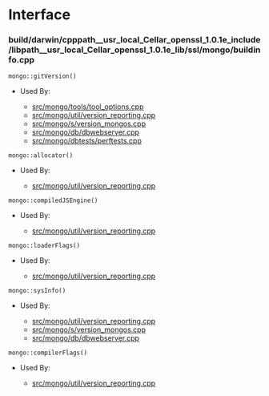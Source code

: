 
# Interface

### build/darwin/cpppath\_\_usr\_local\_Cellar\_openssl\_1.0.1e\_include/libpath\_\_usr\_local\_Cellar\_openssl\_1.0.1e\_lib/ssl/mongo/buildinfo.cpp

<div></div>

    mongo::gitVersion()

- Used By:

    - [src/mongo/tools/tool\_options.cpp](../../../tools)
    - [src/mongo/util/version\_reporting.cpp](../../../utilities)
    - [src/mongo/s/version\_mongos.cpp](../../../sharding)
    - [src/mongo/db/dbwebserver.cpp](../../../web\_server)
    - [src/mongo/dbtests/perftests.cpp](../../../unit\_tests)

<div></div>

    mongo::allocator()

- Used By:

    - [src/mongo/util/version\_reporting.cpp](../../../utilities)

<div></div>

    mongo::compiledJSEngine()

- Used By:

    - [src/mongo/util/version\_reporting.cpp](../../../utilities)

<div></div>

    mongo::loaderFlags()

- Used By:

    - [src/mongo/util/version\_reporting.cpp](../../../utilities)

<div></div>

    mongo::sysInfo()

- Used By:

    - [src/mongo/util/version\_reporting.cpp](../../../utilities)
    - [src/mongo/s/version\_mongos.cpp](../../../sharding)
    - [src/mongo/db/dbwebserver.cpp](../../../web\_server)

<div></div>

    mongo::compilerFlags()

- Used By:

    - [src/mongo/util/version\_reporting.cpp](../../../utilities)
